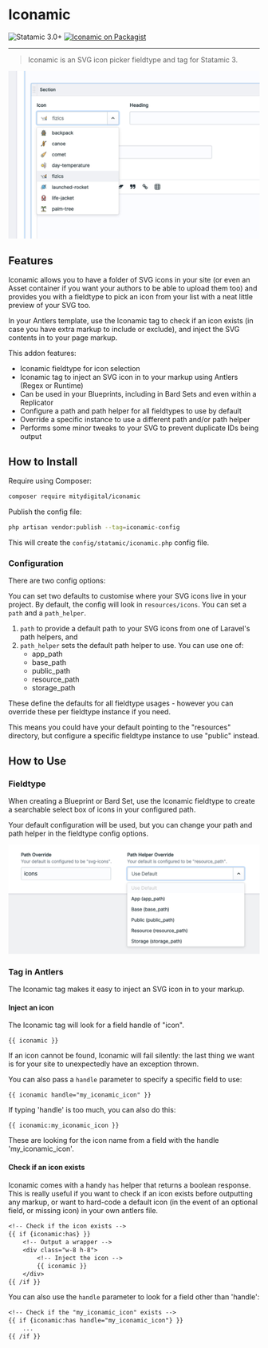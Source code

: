 # Iconamic

<!-- statamic:hide -->


![Statamic 3.0+](https://img.shields.io/badge/Statamic-3.0+-FF269E?style=for-the-badge&link=https://statamic.com)
[![Iconamic on Packagist](https://img.shields.io/packagist/v/mitydigital/iconamic?style=for-the-badge)](https://packagist.org/packages/mitydigital/iconamic/stats)

---

<!-- /statamic:hide -->

> Iconamic is an SVG icon picker fieldtype and tag for Statamic 3.

![The Iconamic fieldtype](./images/iconamic-fieldtype.jpg)

## Features

Iconamic allows you to have a folder of SVG icons in your site (or even an Asset container if you want your authors to
be able to upload them too) and provides you with a fieldtype to pick an icon from your list with a neat little preview
of your SVG too.

In your Antlers template, use the Iconamic tag to check if an icon exists (in case you have extra markup to include or
exclude), and inject the SVG contents in to your page markup.

This addon features:

- Iconamic fieldtype for icon selection
- Iconamic tag to inject an SVG icon in to your markup using Antlers (Regex or Runtime)
- Can be used in your Blueprints, including in Bard Sets and even within a Replicator
- Configure a path and path helper for all fieldtypes to use by default
- Override a specific instance to use a different path and/or path helper
- Performs some minor tweaks to your SVG to prevent duplicate IDs being output

## How to Install

Require using Composer:

``` bash
composer require mitydigital/iconamic
```

Publish the config file:

``` bash
php artisan vendor:publish --tag=iconamic-config
```

This will create the `config/statamic/iconamic.php` config file.

### Configuration

There are two config options:

You can set two defaults to customise where your SVG icons live in your project. By default, the config will look
in `resources/icons`. You can set a `path` and a `path_helper`.

1. `path` to provide a default path to your SVG icons from one of Laravel's path helpers, and
2. `path_helper` sets the default path helper to use. You can use one of:
    - app_path
    - base_path
    - public_path
    - resource_path
    - storage_path

These define the defaults for all fieldtype usages - however you can override these per fieldtype instance if you need.

This means you could have your default pointing to the "resources" directory, but configure a specific fieldtype
instance to use "public" instead.

## How to Use

### Fieldtype

When creating a Blueprint or Bard Set, use the Iconamic fieldtype to create a searchable select box of icons in your
configured path.

Your default configuration will be used, but you can change your path and path helper in the fieldtype config options.

![The Iconamic fieldtype](./images/iconamic-fieldtype-configuration.jpg)

### Tag in Antlers

The Iconamic tag makes it easy to inject an SVG icon in to your markup.

#### Inject an icon

The Iconamic tag will look for a field handle of "icon".

```twig
{{ iconamic }}
```

If an icon cannot be found, Iconamic will fail silently: the last thing we want is for your site to unexpectedly have an
exception thrown.

You can also pass a `handle` parameter to specify a specific field to use:

```twig
{{ iconamic handle="my_iconamic_icon" }}
```

If typing 'handle' is too much, you can also do this:

```twig
{{ iconamic:my_iconamic_icon }}
```

These are looking for the icon name from a field with the handle 'my_iconamic_icon'.

#### Check if an icon exists

Iconamic comes with a handy `has` helper that returns a boolean response. This is really useful if you want to check if
an icon exists before outputting any markup, or want to hard-code a default icon (in the event of an optional field, or
missing icon) in your own antlers file.

```twig
<!-- Check if the icon exists -->
{{ if {iconamic:has} }}
    <!-- Output a wrapper -->
    <div class="w-8 h-8">
        <!-- Inject the icon -->
        {{ iconamic }}
    </div>
{{ /if }}
```

You can also use the `handle` parameter to look for a field other than 'handle':

```twig
<!-- Check if the "my_iconamic_icon" exists -->
{{ if {iconamic:has handle="my_iconamic_icon"} }}
    ...
{{ /if }}
```
